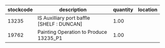 |stockcode|description|quantity|location|
|---------|-----------|--------|--------|
|13235|IS Auxilliary port baffle [SHELF : DUNCAN]|1.00||
|19762|Painting Operation to Produce 13235_P1|1.00||
